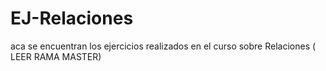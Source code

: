 # EJ-Relaciones
aca se encuentran los ejercicios realizados en el curso sobre Relaciones ( LEER RAMA MASTER)
